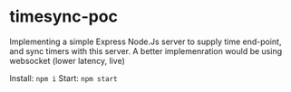 # timesync-poc
Implementing a simple Express Node.Js server to supply time end-point, and sync timers with this server.
A better implemenration would be using websocket (lower latency, live)

Install:
```npm i```
Start:
```npm start```
